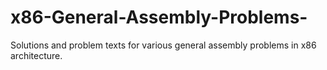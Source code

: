 # x86-General-Assembly-Problems-
Solutions and problem texts for various general assembly problems in x86 architecture.
